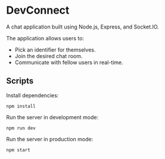 # DevConnect

A chat application built using Node.js, Express, and Socket.IO.

The application allows users to:

- Pick an identifier for themselves.
- Join the desired chat room.
- Communicate with fellow users in real-time.

## Scripts

Install dependencies:

    npm install

Run the server in development mode:

    npm run dev

Run the server in production mode:

    npm start
